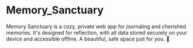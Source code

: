 # Memory_Sanctuary
Memory Sanctuary is a cozy, private web app for journaling and cherished memories. It's designed for reflection, with all data stored securely on your device and accessible offline. A beautiful, safe space just for you. 💖
